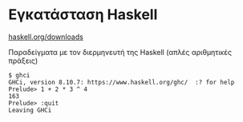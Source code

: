 # Εγκατάσταση Haskell

[haskell.org/downloads](https://www.haskell.org/downloads/)

Παραδείγματα με τον διερμηνευτή της Haskell (απλές αριθμητικές πράξεις)

```
$ ghci
GHCi, version 8.10.7: https://www.haskell.org/ghc/  :? for help
Prelude> 1 + 2 * 3 ^ 4
163
Prelude> :quit
Leaving GHCi
```
